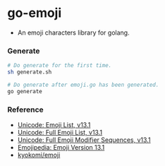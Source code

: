 # go-emoji

+ An emoji characters library for golang.

### Generate

```bash
# Do generate for the first time.
sh generate.sh

# Do generate after emoji.go has been generated.
go generate
```

### Reference

+ [Unicode: Emoji List, v13.1](https://unicode.org/emoji/charts/emoji-list.html)
+ [Unicode: Full Emoji List, v13.1](https://unicode.org/emoji/charts/full-emoji-list.html)
+ [Unicode: Full Emoji Modifier Sequences, v13.1](https://unicode.org/emoji/charts/full-emoji-modifiers.html)
+ [Emojipedia: Emoji Version 13.1](https://emojipedia.org/emoji-13.1/)
+ [kyokomi/emoji](https://github.com/kyokomi/emoji)
